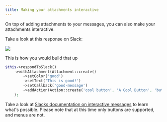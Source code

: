 ```yaml
---
title: Making your attachments interactive
---
```


On top of adding attachments to your messages, you can also make your attachments interactive. 

Take a look at this response on Slack:

<img src="/images/slack/buttons.png">

This is how you would build that up

```php
$this->respondToSlack()
    ->withAttachment(Attachment::create()
        ->setColor('good')
        ->setText('This is good!')
        ->setCallback('good-message')
        ->addAction(Action::create('cool button', 'A Cool Button', 'button'))
    );
```

Take a look at [Slacks documentation on interactive messages](https://api.slack.com/interactive-messages) to learn what's possible. Please note that at this time only buttons are supported, and menus are not.
